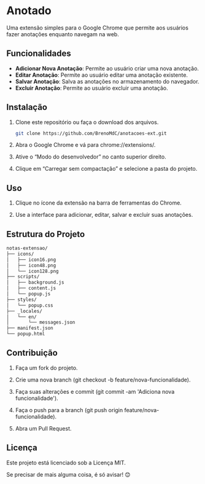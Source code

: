 # Anotado

Uma extensão simples para o Google Chrome que permite aos usuários fazer anotações enquanto navegam na web.

## Funcionalidades

- **Adicionar Nova Anotação**: Permite ao usuário criar uma nova anotação.
- **Editar Anotação**: Permite ao usuário editar uma anotação existente.
- **Salvar Anotação**: Salva as anotações no armazenamento do navegador.
- **Excluir Anotação**: Permite ao usuário excluir uma anotação.

## Instalação

1. Clone este repositório ou faça o download dos arquivos.
   ```bash
   git clone https://github.com/BrenoMdC/anotacoes-ext.git
   ```
2. Abra o Google Chrome e vá para chrome://extensions/.

3. Ative o “Modo do desenvolvedor” no canto superior direito.

4. Clique em “Carregar sem compactação” e selecione a pasta do projeto.

## Uso

1. Clique no ícone da extensão na barra de ferramentas do Chrome.

2. Use a interface para adicionar, editar, salvar e excluir suas anotações.

## Estrutura do Projeto
```bash
notas-extensao/
├── icons/
│   ├── icon16.png
│   ├── icon48.png
│   └── icon128.png
├── scripts/
│   ├── background.js
│   ├── content.js
│   └── popup.js
├── styles/
│   └── popup.css
├── _locales/
│   └── en/
│       └── messages.json
├── manifest.json
└── popup.html
```

## Contribuição

1. Faça um fork do projeto.

2. Crie uma nova branch (git checkout -b feature/nova-funcionalidade).

3. Faça suas alterações e commit (git commit -am 'Adiciona nova funcionalidade').

4. Faça o push para a branch (git push origin feature/nova-funcionalidade).

5. Abra um Pull Request.

## Licença

Este projeto está licenciado sob a Licença MIT. 

Se precisar de mais alguma coisa, é só avisar! 😊



